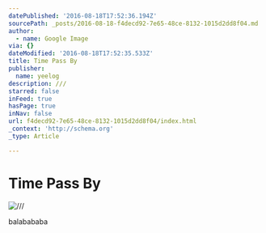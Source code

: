 ```yaml
---
datePublished: '2016-08-18T17:52:36.194Z'
sourcePath: _posts/2016-08-18-f4decd92-7e65-48ce-8132-1015d2dd8f04.md
author:
  - name: Google Image
via: {}
dateModified: '2016-08-18T17:52:35.533Z'
title: Time Pass By
publisher:
  name: yeelog
description: ///
starred: false
inFeed: true
hasPage: true
inNav: false
url: f4decd92-7e65-48ce-8132-1015d2dd8f04/index.html
_context: 'http://schema.org'
_type: Article

---
```

# Time Pass By
![///](https://the-grid-user-content.s3-us-west-2.amazonaws.com/aa8d4137-c197-4667-a2ee-e13230037921.jpg)

balabababa